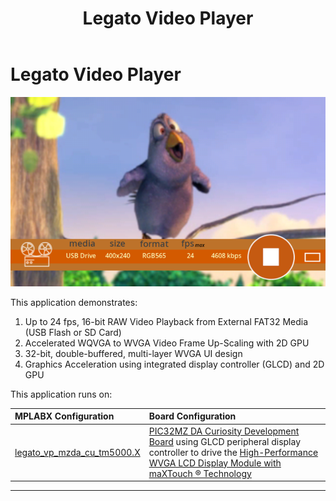 ﻿---
parent: Example Applications
title: Legato Video Player
nav_order: 7
---

# Legato Video Player

![](./../../docs/html/legato_video_player.png)

This application demonstrates:
1) Up to 24 fps, 16-bit RAW Video Playback from External FAT32 Media (USB Flash or SD Card)
2) Accelerated WQVGA to WVGA Video Frame Up-Scaling with 2D GPU
3) 32-bit, double-buffered, multi-layer WVGA UI design
4) Graphics Acceleration using integrated display controller (GLCD) and 2D GPU

This application runs on:

|MPLABX Configuration|Board Configuration|
|:-------------------|:------------------|
|[legato\_vp\_mzda\_cu\_tm5000.X](./firmware/legato_vp_mzda_cu_tm5000.X/readme.md)| [PIC32MZ DA Curiosity Development Board](https://www.microchip.com/DevelopmentTools/ProductDetails/PartNO/EV87D54A) using GLCD peripheral display controller to drive the [High-Performance WVGA LCD Display Module with maXTouch ® Technology](https://www.microchip.com/DevelopmentTools/ProductDetails/PartNO/AC320005-4)|

* * * * *

 
